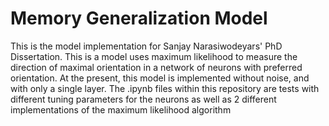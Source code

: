 # Memory Generalization Model
This is the model implementation for Sanjay Narasiwodeyars' PhD Dissertation. This is a model uses maximum likelihood to measure the direction of maximal orientation in a network of neurons with preferred orientation. At the present, this model is implemented without noise, and with only a single layer. The .ipynb files within this repository are tests with different tuning parameters for the neurons as well as 2 different implementations of the maximum likelihood algorithm
